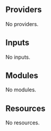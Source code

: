 <!-- BEGIN_TF_DOCS -->
## Providers

No providers.

## Inputs

No inputs.

## Modules

No modules.

## Resources

No resources.
<!-- END_TF_DOCS -->
